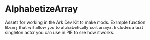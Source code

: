 # AlphabetizeArray
 Assets for working in the Ark Dev Kit to make mods. Example function library that will allow you to alphabetically sort arrays. Includes a test singleton actor you can use in PIE to see how it works.
